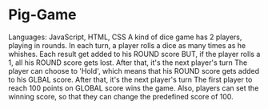 # Pig-Game
 Languages: JavaScript, HTML, CSS
A kind of dice game has 2 players, playing in rounds.
In each turn, a player rolls a dice as many times as he whishes. Each result get added to his ROUND score
BUT, if the player rolls a 1, all his ROUND score gets lost. After that, it's the next player's turn
The player can choose to 'Hold', which means that his ROUND score gets added to his GLBAL score. After that, it's the next player's turn
The first player to reach 100 points on GLOBAL score wins the game.
Also, players can set the winning score, so that they can change the predefined score of 100.
